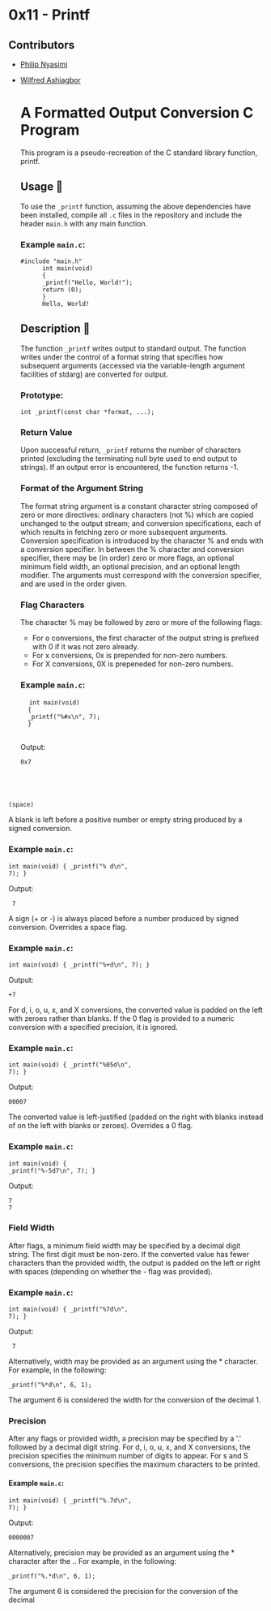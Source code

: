 # 0x11 - Printf

## Contributors
- [Philip Nyasimi ](https://github.com/NyasimiPhilip)
- [Wilfred Ashiagbor ](https://github.com/wonka94)


    <h1>A Formatted Output Conversion C Program</h1>
    <p>This program is a pseudo-recreation of the C standard library function, printf.</p>

    <h2>Usage 🏃</h2>
    <p>To use the <code>_printf</code> function, assuming the above dependencies have been installed, compile all <code>.c</code> files in the repository and include the header <code>main.h</code> with any main function.</p>

    <h3>Example <code>main.c</code>:</h3>
    <pre><code>#include "main.h"
        int main(void)
        {
        _printf("Hello, World!");
        return (0);
        }
        Hello, World!</code></pre>
    <h2>Description 💬</h2>
    <p>The function <code>_printf</code> writes output to standard output. The function writes under the control of a format string that specifies how subsequent arguments (accessed via the variable-length argument facilities of stdarg) are converted for output.</p>
    <h3>Prototype:</h3>
    <pre><code>int _printf(const char *format, ...);</code></pre>
    <h3>Return Value</h3>
    <p>Upon successful return, <code>_printf</code> returns the number of characters printed (excluding the terminating null byte used to end output to strings). If an output error is encountered, the function returns -1.</p>
    <h3>Format of the Argument String</h3>
    <p>The format string argument is a constant character string composed of zero or more directives: ordinary characters (not %) which are copied unchanged to the output stream; and conversion specifications, each of which results in fetching zero or more subsequent arguments. Conversion specification is introduced by the character % and ends with a conversion specifier. In between the % character and conversion specifier, there may be (in order) zero or more flags, an optional minimum field width, an optional precision, and an optional length modifier. The arguments must correspond with the conversion specifier, and are used in the order given.</p>
    <h3>Flag Characters</h3>
    <p>The character % may be followed by zero or more of the following flags:</p>
    <ul>
        <li>For o conversions, the first character of the output string is prefixed with 0 if it was not zero already.</li>
        <li>For x conversions, 0x is prepended for non-zero numbers.</li>
        <li>For X conversions, 0X is prepeneded for non-zero numbers.</li>
        </ul>
    <h3>Example <code>main.c</code>:</h3>
    <pre>
    <code>int main(void)
    {
    _printf("%#x\n", 7);
    }</code>
    </pre>
    <p>Output:</p>
    <pre><code>0x7
(space)</code></pre>
    <p>A blank is left before a positive number or empty string produced by a signed conversion.</p>
    <h3>Example <code>main.c</code>:</h3>
    <pre><code>int main(void)
{
    _printf("% d\n", 7);
}</code></pre>
    <p>Output:</p>
    <pre><code> 7</code></pre>
    <p>A sign (+ or -) is always placed before a number produced by signed conversion. Overrides a space flag.</p>
    <h3>Example <code>main.c</code>:</h3>
    <pre><code>int main(void)
{
    _printf("%+d\n", 7);
}</code></pre>
    <p>Output:</p>
    <pre><code>+7</code></pre>
    <p>For d, i, o, u, x, and X conversions, the converted value is padded on the left with zeroes rather than blanks. If the 0 flag is provided to a numeric conversion with a specified precision, it is ignored.</p>
    <h3>Example <code>main.c</code>:</h3>
    <pre><code>int main(void)
{
    _printf("%05d\n", 7);
}</code></pre>
    <p>Output:</p>
    <pre><code>00007</code></pre>
    <p>The converted value is left-justified (padded on the right with blanks instead of on the left with blanks or zeroes). Overrides a 0 flag.</p>
    <h3>Example <code>main.c</code>:</h3>
    <pre><code>int main(void)
{
    _printf("%-5d7\n", 7);
}</code></pre>
    <p>Output:</p>
    <pre><code>7    7</code></pre>
    <h3>Field Width</h3>
    <p>After flags, a minimum field width may be specified by a decimal digit string. The first digit must be non-zero. If the converted value has fewer characters than the provided width, the output is padded on the left or right with spaces (depending on whether the - flag was provided).</p>
    <h3>Example <code>main.c</code>:</h3>
    <pre><code>int main(void)
{
    _printf("%7d\n", 7);
}</code></pre>
    <p>Output:</p>
    <pre><code>      7</code></pre>
    <p>Alternatively, width may be provided as an argument using the * character. For example, in the following:</p>
    <pre><code>_printf("%*d\n", 6, 1);</code></pre>
    <p>The argument 6 is considered the width for the conversion of the decimal 1.</p>
    <h3>Precision</h3>
    <p>After any flags or provided width, a precision may be specified by a '.' followed by a decimal digit string. For d, i, o, u, x, and X conversions, the precision specifies the minimum number of digits to appear. For s and S conversions, the precision specifies the maximum characters to be printed.</p>
    <h4>Example <code>main.c</code>:</h4>
    <pre><code>int main(void)
{
    _printf("%.7d\n", 7);
}</code></pre>
    <p>Output:</p>
    <pre><code>0000007</code></pre>
    <p>Alternatively, precision may be provided as an argument using the * character after the .. For example, in the following:</p>
    <pre><code>_printf("%.*d\n", 6, 1);</code></pre>
    <p>The argument 6 is considered the precision for the conversion of the decimal 


 

